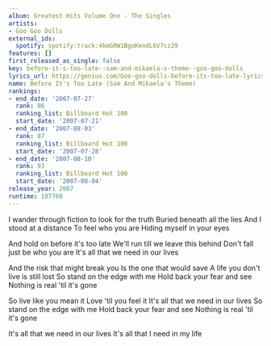 ```yaml
---
album: Greatest Hits Volume One - The Singles
artists:
- Goo Goo Dolls
external_ids:
  spotify: spotify:track:4kmGRW1BgoKendL6V7cz29
features: []
first_released_as_single: false
key: before-it-s-too-late--sam-and-mikaela-s-theme--goo-goo-dolls
lyrics_url: https://genius.com/Goo-goo-dolls-before-its-too-late-lyrics
name: Before It's Too Late (Sam And Mikaela's Theme)
rankings:
- end_date: '2007-07-27'
  rank: 86
  ranking_list: Billboard Hot 100
  start_date: '2007-07-21'
- end_date: '2007-08-03'
  rank: 87
  ranking_list: Billboard Hot 100
  start_date: '2007-07-28'
- end_date: '2007-08-10'
  rank: 93
  ranking_list: Billboard Hot 100
  start_date: '2007-08-04'
release_year: 2007
runtime: 187760
---
```

I wander through fiction to look for the truth
Buried beneath all the lies
And I stood at a distance
To feel who you are
Hiding myself in your eyes


And hold on before it's too late
We'll run till we leave this behind
Don't fall just be who you are
It's all that we need in our lives


And the risk that might break you
Is the one that would save
A life you don't live is still lost
So stand on the edge with me
Hold back your fear and see
Nothing is real 'til it's gone

So live like you mean it
Love 'til you feel it
It's all that we need in our lives
So stand on the edge with me
Hold back your fear and see
Nothing is real 'til it's gone

It's all that we need in our lives
It's all that I need in my life
